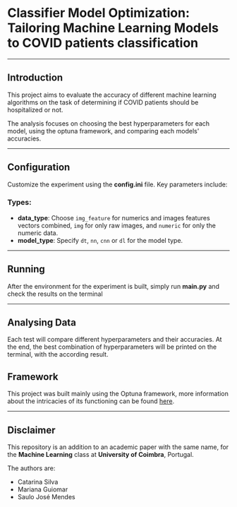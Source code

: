 # Classifier Model Optimization: Tailoring Machine Learning Models to COVID patients classification
***
## Introduction
This project aims to evaluate the accuracy of different machine learning algorithms on the task of determining if COVID patients
should be hospitalized or not.

The analysis focuses on choosing the best hyperparameters for each model, using the optuna framework, and comparing each
models' accuracies.
***
## Configuration
Customize the experiment using the **config.ini** file. 
Key parameters include:
### **Types**:
- **data_type**: Choose `img_feature` for numerics and images features vectors combined, `img` for only raw images, and `numeric` for only the numeric data.
- **model_type**: Specify `dt`, `nn`, `cnn` or `dl` for the model type.
***
## Running
After the environment for the experiment is built, simply run **main.py** and check the results on the terminal
***
## Analysing Data
Each test will compare different hyperparameters and their accuracies. At the end, the best combination of hyperparameters
will be printed on the terminal, with the according result.
## Framework
This project was built mainly using the Optuna framework, more information about the intricacies of its functioning
can be found [here](https://optuna.readthedocs.io/en/stable/). 
***
## Disclaimer
This repository is an addition to an academic paper 
with the same name, for the **Machine Learning** class at **University of Coimbra**, Portugal.

The authors are:
* Catarina Silva
* Mariana Guiomar 
* Saulo José Mendes
